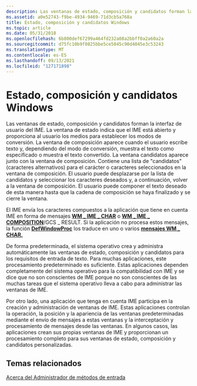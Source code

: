 ```yaml
---
description: Las ventanas de estado, composición y candidatos forman la interfaz de usuario del IME.
ms.assetid: a0e52743-f9be-4934-9469-71d3cb5a768a
title: Estado, composición y candidatos Windows
ms.topic: article
ms.date: 05/31/2018
ms.openlocfilehash: 6b800def67299a464fd232a08a2bbff0a2a60a2a
ms.sourcegitcommit: d75fc10b9f0825bbe5ce5045c90d4045e3c53243
ms.translationtype: MT
ms.contentlocale: es-ES
ms.lasthandoff: 09/13/2021
ms.locfileid: "127171898"
---
```

# <a name="status-composition-and-candidates-windows"></a>Estado, composición y candidatos Windows

Las ventanas de estado, composición y candidatos forman la interfaz de usuario del IME. La ventana de estado indica que el IME está abierto y proporciona al usuario los medios para establecer los modos de conversión. La ventana de composición aparece cuando el usuario escribe texto y, dependiendo del modo de conversión, muestra el texto como especificado o muestra el texto convertido. La ventana candidatos aparece junto con la ventana de composición. Contiene una lista de "candidatos" (caracteres alternativos) para el carácter o caracteres seleccionados en la ventana de composición. El usuario puede desplazarse por la lista de candidatos y seleccionar los caracteres deseados y, a continuación, volver a la ventana de composición. El usuario puede componer el texto deseado de esta manera hasta que la cadena de composición se haya finalizado y se cierre la ventana.

El IME envía los caracteres compuestos a la aplicación que tiene en cuenta IME en forma de mensajes [**WM \_ IME \_ CHAR**](wm-ime-char.md) o [**WM \_ IME \_ COMPOSITION**](wm-ime-composition.md)/GCS \_ RESULT. Si la aplicación no procesa estos mensajes, la función [**DefWindowProc**](/windows/desktop/api/winuser/nf-winuser-defwindowproca) los traduce en uno o varios [**mensajes WM \_ CHAR.**](../inputdev/wm-char.md)

De forma predeterminada, el sistema operativo crea y administra automáticamente las ventanas de estado, composición y candidatos para los requisitos de entrada de texto. Para muchas aplicaciones, este procesamiento predeterminado es suficiente. Estas aplicaciones dependen completamente del sistema operativo para la compatibilidad con IME y se dice que no son conscientes de IME porque no son conscientes de las muchas tareas que el sistema operativo lleva a cabo para administrar las ventanas de IME.

Por otro lado, una aplicación que tenga en cuenta IME participa en la creación y administración de ventanas de IME. Estas aplicaciones controlan la operación, la posición y la apariencia de las ventanas predeterminadas mediante el envío de mensajes a estas ventanas y la interceptación y procesamiento de mensajes desde las ventanas. En algunos casos, las aplicaciones crean sus propias ventanas de IME y proporcionan un procesamiento completo para sus ventanas de estado, composición y candidatos personalizadas.

## <a name="related-topics"></a>Temas relacionados

<dl> <dt>

[Acerca del Administrador de métodos de entrada](about-input-method-manager.md)
</dt> </dl>

 

 
